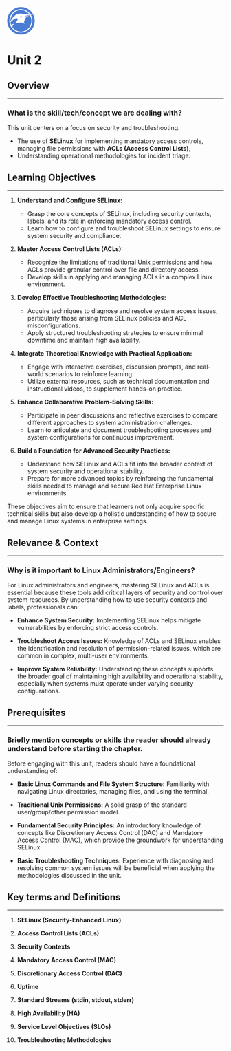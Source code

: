 <div class="flex-container">
        <img src="https://github.com/ProfessionalLinuxUsersGroup/img/blob/main/Assets/Logos/ProLUG_Round_Transparent_LOGO.png?raw=true" width="64" height="64"></img>
    <p>
        <h1>Unit 2</h1>
    </p>
</div>

## Overview

---

### What is the skill/tech/concept we are dealing with?

This unit centers on a focus on security and troubleshooting.

- The use of **SELinux** for implementing mandatory access controls, managing file permissions with **ACLs (Access Control Lists)**,
- Understanding operational methodologies for incident triage.

## Learning Objectives

---

1. **Understand and Configure SELinux:**

   - Grasp the core concepts of SELinux, including security contexts, labels, and its role in enforcing mandatory access control.
   - Learn how to configure and troubleshoot SELinux settings to ensure system security and compliance.

2. **Master Access Control Lists (ACLs):**

   - Recognize the limitations of traditional Unix permissions and how ACLs provide granular control over file and directory access.
   - Develop skills in applying and managing ACLs in a complex Linux environment.

3. **Develop Effective Troubleshooting Methodologies:**

   - Acquire techniques to diagnose and resolve system access issues, particularly those arising from SELinux policies and ACL misconfigurations.
   - Apply structured troubleshooting strategies to ensure minimal downtime and maintain high availability.

4. **Integrate Theoretical Knowledge with Practical Application:**

   - Engage with interactive exercises, discussion prompts, and real-world scenarios to reinforce learning.
   - Utilize external resources, such as technical documentation and instructional videos, to supplement hands-on practice.

5. **Enhance Collaborative Problem-Solving Skills:**

   - Participate in peer discussions and reflective exercises to compare different approaches to system administration challenges.
   - Learn to articulate and document troubleshooting processes and system configurations for continuous improvement.

6. **Build a Foundation for Advanced Security Practices:**
   - Understand how SELinux and ACLs fit into the broader context of system security and operational stability.
   - Prepare for more advanced topics by reinforcing the fundamental skills needed to manage and secure Red Hat Enterprise Linux environments.

These objectives aim to ensure that learners not only acquire specific technical skills but also develop a holistic understanding of how to secure and manage Linux systems in enterprise settings.

## Relevance & Context

---

### Why is it important to Linux Administrators/Engineers?

For Linux administrators and engineers, mastering SELinux and ACLs is essential because these tools add critical layers of security and control over system resources. By understanding how to use security contexts and labels, professionals can:

- **Enhance System Security:** Implementing SELinux helps mitigate vulnerabilities by enforcing strict access controls.

- **Troubleshoot Access Issues:** Knowledge of ACLs and SELinux enables the identification and resolution of permission-related issues, which are common in complex, multi-user environments.

- **Improve System Reliability:** Understanding these concepts supports the broader goal of maintaining high availability and operational stability, especially when systems must operate under varying security configurations.

## Prerequisites

---

### Briefly mention concepts or skills the reader should already understand before starting the chapter.

Before engaging with this unit, readers should have a foundational understanding of:

- **Basic Linux Commands and File System Structure:** Familiarity with navigating Linux directories, managing files, and using the terminal.

- **Traditional Unix Permissions:** A solid grasp of the standard user/group/other permission model.

- **Fundamental Security Principles:** An introductory knowledge of concepts like Discretionary Access Control (DAC) and Mandatory Access Control (MAC), which provide the groundwork for understanding SELinux.

- **Basic Troubleshooting Techniques:** Experience with diagnosing and resolving common system issues will be beneficial when applying the methodologies discussed in the unit.

## Key terms and Definitions

---

1. **SELinux (Security-Enhanced Linux)**

2. **Access Control Lists (ACLs)**

3. **Security Contexts**

4. **Mandatory Access Control (MAC)**

5. **Discretionary Access Control (DAC)**

6. **Uptime**

7. **Standard Streams (stdin, stdout, stderr)**

8. **High Availability (HA)**

9. **Service Level Objectives (SLOs)**

10. **Troubleshooting Methodologies**
